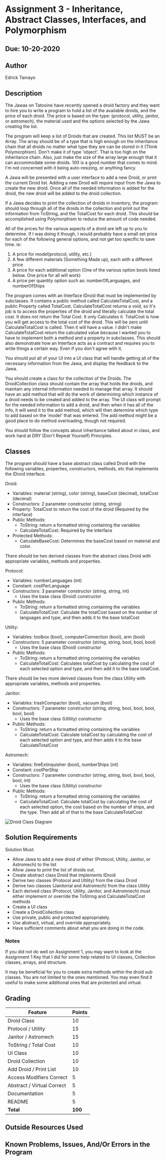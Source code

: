 # Assignment 3 - Inheritance, Abstract Classes, Interfaces, and Polymorphism

## Due: 10-20-2020

## Author

Edrick Tamayo

## Description

The Jawas on Tatooine have recently opened a droid factory and they want to hire you to write a program to hold a list of the available droids, and the price of each droid. The price is based on the type: (protocol, utility, janitor, or astromech), the material used and the options selected by the Jawa creating the list.

The program will keep a list of Droids that are created. This list MUST be an Array. The array should be of a type that is high enough on the inheritance chain that all droids no matter what type they are can be stored in it (Think Polymorphism). Don't make it of type 'object'. That is too high on the inheritance chain. Also, just make the size of the array large enough that it can accommodate some droids. 100 is a good number that comes to mind. I'm not concerned with it being auto-resizing, or anything fancy.

A Jawa will be presented with a user interface to add a new Droid, or print the current Droid list. Adding a new Droid will require input from the Jawa to create the new droid. Once all of the needed information is added for the droid, the new droid will be added to the droid collection.

If a Jawa decides to print the collection of droids in inventory, the program should loop through all of the droids in the collection and print out the information from ToString, and the TotalCost for each droid. This should be accomplished using Polymorphism to reduce the amount of code needed.

All of the prices for the various aspects of a droid are left up to you to determine. If I was doing it though, I would probably have a small set price for each of the following general options, and not get too specific to save time. ie:
1. A price for model(protocol, utility, etc.)
2. A few different materials (Something Made up), each with a different price
3. A price for each additional option (One of the various option bools listed below. One price for all will work)
4. A price per quantity option such as: numberOfLanguages, and numberOfShips

The program comes with an Interface IDroid that must be implemented by subclasses. It contains a public method called CalculateTotalCost, and a public Property called TotalCost. CalculateTotalCost returns a void, so it's job is to access the properties of the droid and literally calculate the total cost. It does not return the Total Cost. It only Calculates it.
TotalCost is how you will get access to the total cost of the droid. This will be zero until CalculateTotalCost is called. Then it will have a value.
I didn't make CalculateTotalCost return the calculated value because I wanted you to have to implement both a method and a property in subclasses. This should also demonstrate how an Interface acts as a contract and requires you to write things a certain way. Even if you don't agree with it.

You should put all of your UI into a UI class that will handle getting all of the necessary information from the Jawa, and display the feedback to the Jawa.

You should create a class for the collection of the Droids. The DroidCollection class should contain the array that holds the droids, and maintain any internal information needed to manage that array. It should have an add method that will do the work of determining which instance of a droid needs to be created and added to the array. The UI class will prompt for the needed information to add a droid, and then when it has all of the info, it will send it to the add method, which will then determine which type to add based on the 'model' that was entered. The add method might be a good place to do method overloading, though not required.

You should follow the concepts about inheritance talked about in class, and work hard at DRY (Don't Repeat Yourself) Principles.

## Classes

The program should have a base abstract class called Droid with the following variables, properties, constructors, methods, etc that implements the IDroid interface.

Droid:

* Variables: material (string), color (string), baseCost (decimal), totalCost (decimal)
* Constructors: 2 parameter constructor (string, string)
* Property: TotalCost to return the cost of the droid (Required by the interface)
* Public Methods:
	* ToString: return a formatted string containing the variables
	* CalculateTotalCost: Required by the interface
* Protected Methods:
	* CalculateBaseCost: Determines the baseCost based on material and color.

There should be two derived classes from the abstract class Droid with appropriate variables, methods and properties.

Protocol:

* Variables: numberLanguages (int)
* Constant: costPerLanguage
* Constructors: 3 parameter constructor (string, string, int)
	* Uses the base class (Droid) constructor
* Public Methods:
	* ToString: return a formatted string containing the variables
	* CalculateTotalCost: Calculate the totalCost based on the number of languages and type, and then adds it to the base totalCost

Utility:

* Variables: toolbox (bool), computerConnection (bool), arm (bool)
* Constructors: 5 parameter constructor (string, string, bool, bool, bool)
	* Uses the base class (Droid) constructor
* Public Methods:
	* ToString: return a formatted string containing the variables
	* CalculateTotalCost: Calculates totalCost by calculating the cost of each selected option and type, and then add it to the base totalCost.

There should be two more derived classes from the class Utility with appropriate variables, methods and properties.

Janitor:

* Variables: trashCompactor (bool), vacuum (bool)
* Constructors: 7 parameter constructor (string, string, bool, bool, bool, bool, bool)
	* Uses the base class (Utility) constructor
* Public Methods:
	* ToString: return a formatted string containing the variables
	* CalculateTotalCost: Calculate totalCost by calculating the cost of each selected option and type, and then adds it to the base CalculateTotalCost

Astromech:

* Variables: fireExtinquisher (bool), numberShips (int)
* Constant: costPerShip
* Constructors: 7 parameter constructor (string, string, bool, bool, bool, bool, int)
	* Uses the base class (Utility) constructor
* Public Methods:
	* ToString: return a formatted string containing the variables
	* CalculateTotalCost: Calculate totalCost by calculating the cost of each selected option, the cost based on the number of ships, and the type. Then add all of that to the base CalculateTotalCost

![Droid Class Diagram](http://barnesbrothers.homeserver.com/cis237/assignmentImages/DroidClassDiagram.jpg "Droid Class Diagram")

## Solution Requirements

Solution Must:

* Allow Jawa to add a new droid of either (Protocol, Utility, Janitor, or Astromech) to the list
* Allow Jawa to print the list of droids out.
* Create abstract class Droid that implements IDroid
* Derive two classes (Protocol and Utility) from the class Droid
* Derive two classes (Janitorial and Astromech) from the class Utility
* Each derived class (Protocol, Utility, Janitor, and Astromnech) must either implement or override the ToString and CalculateTotalCost methods
* Create a UI class
* Create a DroidCollection class
* Use private, public and protected appropriately.
* Use abstract, virtual, and override appropriately.
* Have sufficient comments about what you are doing in the code.

### Notes

If you did not do well on Assignment 1, you may want to look at the Assignment 1 Key that I did for some help related to UI classes, Collection classes, arrays, and structure.

It may be beneficial for you to create extra methods within the droid sub classes. You are not limited to the ones mentioned. You may even find it useful to make some additional ones that are protected and virtual.

## Grading
| Feature                    | Points |
| -------------------------- | ------ |
| Droid Class                | 10     |
| Protocol / Utility         | 15     |
| Janitor / Astromech        | 15     |
| ToString / Total Cost      | 10     |
| UI Class                   | 10     |
| Droid Collection           | 10     |
| Add Droid / Print List     | 10     |
| Access Modifiers Correct   | 5      |
| Abstract / Virtual Correct | 5      |
| Documentation              | 5      |
| README                     | 5      |
| **Total**                  | **100**|

## Outside Resources Used



## Known Problems, Issues, And/Or Errors in the Program
